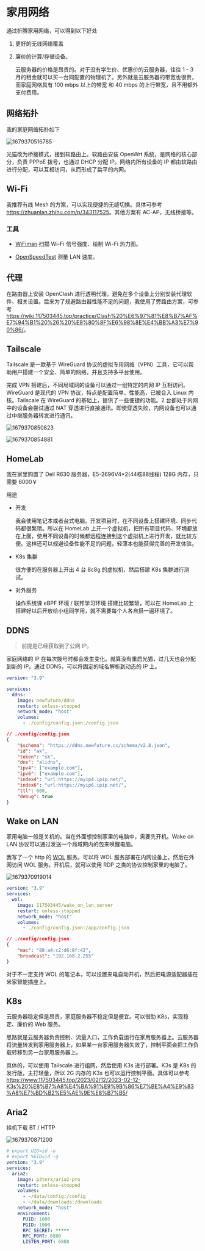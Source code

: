 # 家用网络

通过折腾家用网络，可以得到以下好处

1. 更好的无线网络覆盖
2. 廉价的计算/存储设备。

    云服务器的价格是昂贵的。对于没有学生价、优惠价的云服务器，往往 1 - 3 月的租金就可以买一台同配置的物理机了。另外就是云服务器的带宽也很贵，而家庭网络具有 100 mbps 以上的带宽 和 40 mbps 的上行带宽，且不用额外支付费用。

## 网络拓扑

我的家庭网络拓扑如下

![1679370516785](家用网络.assets/为之运维-家庭网络.drawio.png)

光猫改为桥接模式，接到软路由上。软路由安装 OpenWrt 系统，是网络的核心部分，负责 PPPoE 拨号，也通过 DHCP 分配 IP。网络内所有设备的 IP 都由软路由进行分配，可以互相访问，从而形成了扁平的内网。

## Wi-Fi

我推荐有线 Mesh 的方案，可以实现便捷的无缝切换。具体可参考 <https://zhuanlan.zhihu.com/p/343117525>。其他方案有 AC-AP，无线桥接等。

### 工具

- [WiFiman](https://play.google.com/store/apps/details?id=com.ubnt.usurvey&hl=en_US&pli=1) 扫描 Wi-Fi 信号强度、绘制 Wi-Fi 热力图。

- [OpenSpeedTest](https://openspeedtest.com/selfhosted-speedtest) 测量 LAN 速度。

## 代理

在路由器上安装 OpenClash 进行透明代理。避免在多个设备上分别安装代理软件、相关设置。后来为了规避路由器性能不足的问题，我使用了旁路由方案，可参考 <https://wiki.117503445.top/practice/Clash%20%E6%97%81%E8%B7%AF%E7%94%B1%20%26%20%E9%80%8F%E6%98%8E%E4%BB%A3%E7%90%86/>。

## Tailscale

Tailscale 是一款基于 WireGuard 协议的虚拟专用网络（VPN）工具，它可以帮助用户搭建一个安全、简单的网络，并且支持多平台使用。

完成 VPN 搭建后，不同局域网的设备可以通过一组特定的内网 IP 互相访问。WireGuard 是现代的 VPN 协议，特点是配置简单、性能高，已被合入 Linux 内核。Tailscale 在 WireGuard 的基础上，提供了一些便捷的功能。2 台都处于内网中的设备会尝试通过 NAT 穿透进行直接通讯。即使穿透失败，内网设备也可以通过中继服务器转发进行通讯。

![1679370850823](家用网络.assets/1679370850823.png)

![1679370854881](家用网络.assets/1679370854881.png)

## HomeLab

我在家里购置了 Dell R630 服务器，E5-2696V4*2(44核88线程) 128G 内存，只需要 6000￥

用途

- 开发

  我会使用笔记本或者台式电脑。开发项目时，在不同设备上搭建环境、同步代码都很繁琐。所以在 HomeLab 上开一个虚拟机，把所有项目代码、环境都放在上面，使用不同设备的时候都远程连接到这个虚拟机上进行开发，就比较方便。这样还可以规避设备性能不足的问题，轻薄本也能获得完善的开发体验。

- K8s 集群

  很方便的在服务器上开出 4 台 8c8g 的虚拟机，然后搭建 K8s 集群进行测试。

- 对外服务

  操作系统课 eBPF 环境 / 联邦学习环境 搭建比较繁琐，可以在 HomeLab 上搭建好以后开放给小组同学用，就不需要每个人各自搭一遍环境了。

## DDNS

> 前提是已经获取到了公网 IP。

家庭网络的 IP 在每次拨号时都会发生变化。就算没有重启光猫，过几天也会分配到新的 IP。通过 DDNS，可以将固定的域名解析到动态的 IP 上。

```yaml
version: "3.9"

services:
  ddns:
    image: newfuture/ddns
    restart: unless-stopped
    network_mode: "host"
    volumes:
      - ./config/config.json:/config.json
```

```json
// ./config/config.json
{
    "$schema": "https://ddns.newfuture.cc/schema/v2.8.json",
    "id": "ak",
    "token": "sk",
    "dns": "alidns",
    "ipv4": ["example.com"],
    "ipv6": ["example.com"],
    "index4": "url:https://myip4.ipip.net/",
    "index6": "url:https://myip6.ipip.net/",
    "ttl": 600,
    "debug": true
}
```

## Wake on LAN

家用电脑一般是关机的。当在外面想控制家里的电脑中，需要先开机。Wake on LAN 协议可以通过发送一个局域网内的包来唤醒电脑。

我写了一个 http 的 [WOL](https://github.com/117503445/wake_on_lan_server) 服务。可以将 WOL 服务部署在内网设备上，然后在外网访问 WOL 服务。开机后，就可以使用 RDP 之类的协议控制家里的电脑了。

![1679370919014](家用网络.assets/1679370919014.png)

```yaml
version: "3.9"
services:
  wol:
    image: 117503445/wake_on_lan_server
    restart: unless-stopped
    network_mode: "host"
    volumes:
      - ./config/config.json:/app/config.json
```

```json
// ./config/config.json
{
    "mac": "88:a4:c2:d6:8f:42",
    "broadcast": "192.168.2.255"
}
```

对于不一定支持 WOL 的笔记本，可以设置来电自动开机，然后把电源适配器插在米家智能插座上。

## K8s

云服务器稳定但是昂贵，家庭服务器不稳定但是便宜。可以借助 K8s，实现稳定、廉价的 Web 服务。

思路就是云服务器负责控制、流量入口，工作负载运行在家用服务器上。云服务器将流量转发到家用服务器上，如果某一台家用服务器失效了，控制平面会把工作负载转移到另一台家用服务器上。

具体的，可以使用 Tailscale 进行组网，然后使用 K3s 进行部署。K3s 是 K8s 的发行版，主打轻量，所以 2G 内存的 K3s 也可以运行控制平面。具体可以参考 <https://www.117503445.top/2023/02/12/2023-02-12-K3s%20%E8%B7%A8%E4%BA%91%E9%9B%86%E7%BE%A4%E9%83%A8%E7%BD%B2%E5%AE%9E%E8%B7%B5/>

## Aria2

挂机下载 BT / HTTP

![1679370871200](家用网络.assets/1679370871200.png)

```yaml
# export UID=id -u
# export %GID=id -g
version: "3.9"
services:
  aria2:
    image: p3terx/aria2-pro
    restart: unless-stopped
    volumes:
      - ~/data/config:/config
      - ~/data/downloads:/downloads
    network_mode: "host"
    environment:
      PUID: 1000
      PGID: 1000
      RPC_SECRET: *****
      RPC_PORT: 6800
      LISTEN_PORT: 6888
```
